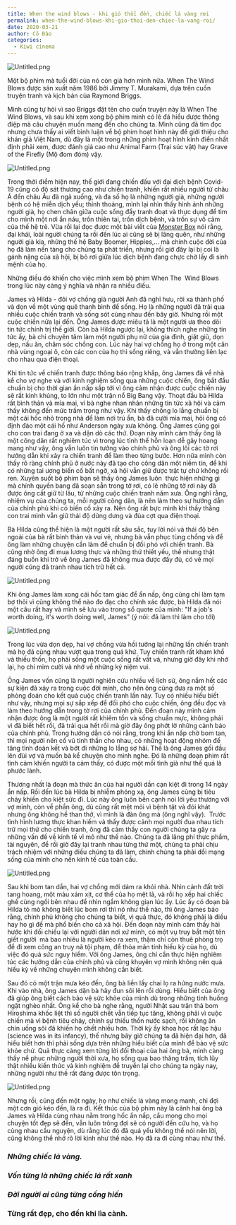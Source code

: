 ```yaml
---
title: When the wind blows - khi gió thổi đến, chiếc lá vàng rơi
permalink: when-the-wind-blows-khi-gio-thoi-den-chiec-la-vang-roi/
date: 2020-03-21
author: Cô Đào
categories:
  - Kiwi cinema
---
```


![Untitled.png](https://prod-files-secure.s3.us-west-2.amazonaws.com/1c35bcdc-42a4-44e8-9d9c-01e2d858c279/7bdbf865-f369-4f23-be45-065d24798632/Untitled.png?X-Amz-Algorithm=AWS4-HMAC-SHA256&X-Amz-Content-Sha256=UNSIGNED-PAYLOAD&X-Amz-Credential=AKIAT73L2G45HZZMZUHI%2F20240313%2Fus-west-2%2Fs3%2Faws4_request&X-Amz-Date=20240313T024001Z&X-Amz-Expires=3600&X-Amz-Signature=cc3acd7110ecc19272eeb0f4582893b8e678a2664d7c4a33f2cb2db0285b2b6b&X-Amz-SignedHeaders=host&x-id=GetObject)

Một bộ phim mà tuổi đời của nó còn già hơn mình nữa. When The Wind Blows được sản xuất năm 1986 bởi Jimmy T. Murakami, dựa trên cuốn truyện tranh và kịch bản của Raymond Briggs.

Mình cũng tự hỏi vì sao Briggs đặt tên cho cuốn truyện này là When The Wind Blows, và sau khi xem xong bộ phim mình có lẽ đã hiểu được thông điệp mà câu chuyện muốn mang đến cho chúng ta. Mình cũng đã tìm đọc nhưng chưa thấy ai viết bình luận về bộ phim hoạt hình này để giới thiệu cho khán giả Việt Nam, dù đây là một trong những phim hoạt hình kinh điển nhất định phải xem, được đánh giá cao như Animal Farm (Trại súc vật) hay Grave of the Firefly (Mộ đom đóm) vậy.

![Untitled.png](https://prod-files-secure.s3.us-west-2.amazonaws.com/1c35bcdc-42a4-44e8-9d9c-01e2d858c279/815a98bd-9fc1-4a61-bec3-da150844861f/Untitled.png?X-Amz-Algorithm=AWS4-HMAC-SHA256&X-Amz-Content-Sha256=UNSIGNED-PAYLOAD&X-Amz-Credential=AKIAT73L2G45HZZMZUHI%2F20240313%2Fus-west-2%2Fs3%2Faws4_request&X-Amz-Date=20240313T024001Z&X-Amz-Expires=3600&X-Amz-Signature=3fc1f02fccc0196e23127504d4874750cba95489ed1657a75d1a1c7e9e6ffe1a&X-Amz-SignedHeaders=host&x-id=GetObject)

Trong thời điểm hiện nay, thế giới đang chiến đấu với đại dịch bệnh Covid-19 cũng có độ sát thương cao như chiến tranh, khiến rất nhiều người từ châu Á đến châu Âu đã ngã xuống, và đa số họ là những người già, những người bệnh có hệ miễn dịch yếu; thỉnh thoảng, mình lại nhìn thấy hình ảnh những người già, họ chen chân giữa cuộc sống đầy tranh đoạt và thực dụng để tìm cho mình một nơi ẩn náu, trốn thiên tai, trốn dịch bệnh, và trốn sự vô cảm của thế hệ trẻ. Vừa rồi lại đọc được một bài viết của [Monster Box](https://www.facebook.com/teammonsterbox/photos/a.1962007060746717/2593445410936209/?type=3&theater=) nói rằng, đại khái, loài người chúng ta rồi đến lúc ai cũng sẽ bị lãng quên, như những người già kia, những thế hệ Baby Boomer, Hippies,... mà chính cuộc đời của họ đã làm nền tảng cho chúng ta phát triển, nhưng rồi giờ đây lại bị coi là gánh nặng của xã hội, bị bỏ rơi giữa lúc dịch bệnh đang chực chờ lấy đi sinh mệnh của họ.

Những điều đó khiến cho việc mình xem bộ phim When The  Wind Blows trong lúc này càng ý nghĩa và nhận ra nhiều điều.

James và Hilda - đôi vợ chồng già người Anh đã nghỉ hưu, rời xa thành phố và dọn về một vùng quê thanh bình để sống. Họ là những người đã trải qua nhiều cuộc chiến tranh và sống sót cùng nhau đến bây giờ. Nhưng rồi một cuộc chiến nữa lại đến. Ông James được miêu tả là một người ưa theo dõi tin tức chính trị thế giới. Còn bà Hilda ngược lại, không thích nghe những tin tức ấy, bà chỉ chuyên tâm làm một người phụ nữ của gia đình, giặt giũ, dọn dẹp, nấu ăn, chăm sóc chồng con. Lúc này hai vợ chồng họ ở trong một căn nhà vùng ngoại ô, còn các con của họ thì sống riêng, và vẫn thường liên lạc cho nhau qua điện thoại.

Khi tin tức về chiến tranh được thông báo rộng khắp, ông James đã về nhà kể cho vợ nghe và với kinh nghiệm sống qua những cuộc chiến, ông bắt đầu chuẩn bị cho thời gian ẩn nấp sắp tới vì ông cảm nhận được cuộc chiến này sẽ rất kinh khủng, to lớn như một trận nổ Big Bang vậy. Thoạt đầu bà Hilda rất bình thản và mỉa mai, vì bà nghe nhan nhản những tin tức xã hội và cảm thấy không đến mức trầm trọng như vậy. Khi thấy chồng lo lắng chuẩn bị một cái hốc nhỏ trong nhà để làm nơi trú ẩn, bà đã cười mỉa mai, hỏi ông có định đào một cái hố như Anderson ngày xưa không. Ông James cũng gọi cho con trai đang ở xa và dặn dò các thứ. Đoạn này mình cảm thấy ông là một công dân rất nghiêm túc vì trong lúc tình thế hỗn loạn dễ gây hoang mang như vậy, ông vẫn luôn tin tưởng vào chính phủ và ông lôi các tờ rơi hướng dẫn khi xảy ra chiến tranh để làm theo từng bước. Hơn nữa mình còn thấy rõ ràng chính phủ ở nước này đã tạo cho công dân một niềm tin, để khi có những tai ương biến cố bất ngờ, xã hội vẫn giữ được trật tự chứ không rối ren. Xuyên suốt bộ phim bạn sẽ thấy ông James luôn  thực hiện những gì mà chính quyền bang đã soạn sẵn trong tờ rơi, có lẽ những tờ rơi này đã được ông cất giữ từ lâu, từ những cuộc chiến tranh năm xưa. Ông nghĩ rằng, nhiệm vụ của chúng ta, mỗi người công dân, là nên làm theo sự hướng dẫn của chính phủ khi có biến cố xảy ra. Nên ông rất bực mình khi thấy thằng con trai mình vẫn giữ thái độ dửng dưng và đùa cợt qua điện thoại.

Bà Hilda cũng thể hiện là một người rất sâu sắc, tuy lời nói và thái độ bên ngoài của bà rất bình thản và vui vẻ, nhưng bà vẫn phục tùng chồng và để ông làm những chuyện cần làm để chuẩn bị đối phó với chiến tranh. Bà cũng nhờ ông đi mua lương thực và những thứ thiết yếu, thế nhưng thật đáng buồn khi trở về ông James đã không mua được đầy đủ, có vẻ mọi người cũng đã tranh nhau tích trữ hết cả.

![Untitled.png](https://prod-files-secure.s3.us-west-2.amazonaws.com/1c35bcdc-42a4-44e8-9d9c-01e2d858c279/09d2f2f9-4736-43b4-b329-fa21548da803/Untitled.png?X-Amz-Algorithm=AWS4-HMAC-SHA256&X-Amz-Content-Sha256=UNSIGNED-PAYLOAD&X-Amz-Credential=AKIAT73L2G45HZZMZUHI%2F20240313%2Fus-west-2%2Fs3%2Faws4_request&X-Amz-Date=20240313T024001Z&X-Amz-Expires=3600&X-Amz-Signature=9b8be7aa65a66cb38ef0192abebd17c886b919cc31e97aaa804ff268f6ca451f&X-Amz-SignedHeaders=host&x-id=GetObject)

Khi ông James làm xong cái hốc tam giác để ẩn nấp, ông cũng chỉ làm tạm bợ thôi vì cũng không thể nào đo đạc cho chính xác được, bà Hilda đã nói một câu rất hay và mình sẽ lưu vào trong sổ quote của mình: "If a job's worth doing, it's worth doing well, James" (ý nói: đã làm thì làm cho tới)

![Untitled.png](https://prod-files-secure.s3.us-west-2.amazonaws.com/1c35bcdc-42a4-44e8-9d9c-01e2d858c279/12a9952e-8579-4cd7-bab5-452a2d0b339b/Untitled.png?X-Amz-Algorithm=AWS4-HMAC-SHA256&X-Amz-Content-Sha256=UNSIGNED-PAYLOAD&X-Amz-Credential=AKIAT73L2G45HZZMZUHI%2F20240313%2Fus-west-2%2Fs3%2Faws4_request&X-Amz-Date=20240313T024001Z&X-Amz-Expires=3600&X-Amz-Signature=a7e8f839da7e75a1e16d5fe14fe28d28c2779e6fafc13bf8dce36d21d9169a8e&X-Amz-SignedHeaders=host&x-id=GetObject)

Trong lúc vừa dọn dẹp, hai vợ chồng vừa hồi tưởng lại những lần chiến tranh mà họ đã cùng nhau vượt qua trong quá khứ. Tuy chiến tranh rất kham khổ và thiếu thốn, họ phải sống một cuộc sống rất vất vả, nhưng giờ đây khi nhớ lại, họ chỉ mỉm cười và nhớ về những kỷ niệm vui.

Ông James vốn cũng là người nghiên cứu nhiều về lịch sử, ông nắm hết các sự kiện đã xảy ra trong cuộc đời mình, cho nên ông cũng đưa ra một số phỏng đoán cho kết quả cuộc chiến tranh lần này. Tuy có nhiều hiểu biết như vậy, nhưng mọi sự sắp xếp để đối phó cho cuộc chiến, ông đều đọc và làm theo hướng dẫn trong tờ rơi của chính phủ. Đến đoạn này mình cảm nhận được ông là một người rất khiêm tốn và sống chuẩn mực, không phải vì đã biết hết rồi, đã trải qua hết rồi mà giờ đây ông phớt lờ những cảnh báo của chính phủ. Trong hướng dẫn có nói rằng, trong khi ẩn nấp chờ bom tan, thì mọi người nên cổ vũ tinh thần cho nhau, có những hoạt động nhóm để tăng tình đoàn kết và bớt đi những lo lắng sợ hãi. Thế là ông James gối đầu lên đùi vợ và muốn bà kể chuyện cho mình nghe. Đó là những đoạn phim rất tình cảm khiến người ta cảm thấy, có được một mối tình già như thế quả là phước lành.

Thương nhất là đoạn mà thức ăn của hai người dần cạn kiệt đi trong 14 ngày ẩn nấp. Rồi đến lúc bà Hilda bị nhiễm phóng xạ, ông James cũng bị tiêu chảy khiến cho kiệt sức đi. Lúc này ông luôn bên cạnh nói lời yêu thương với vợ mình, còn về phần ông, dù cũng rất mệt mỏi vì bệnh tật và đói khát nhưng ông không hề than thở, vì mình là đàn ông mà (ông nghĩ vậy).  Trước tình hình lương thực khan hiếm và thấy được cảnh mọi người đua nhau tích trữ mọi thứ cho chiến tranh, ông đã cảm thấy con người chúng ta gây ra những vấn đề về kinh tế vĩ mô như thế nào. Chúng ta đã lãng phí thực phẩm, tài nguyên, để rồi giờ đây lại tranh nhau từng thứ một, chúng ta phải chịu trách nhiệm với những điều chúng ta đã làm, chính chúng ta phải đổi mạng sống của mình cho nền kinh tế của toàn cầu.

![Untitled.png](https://prod-files-secure.s3.us-west-2.amazonaws.com/1c35bcdc-42a4-44e8-9d9c-01e2d858c279/3a66fbce-7f4c-42c6-b5be-623347409530/Untitled.png?X-Amz-Algorithm=AWS4-HMAC-SHA256&X-Amz-Content-Sha256=UNSIGNED-PAYLOAD&X-Amz-Credential=AKIAT73L2G45HZZMZUHI%2F20240313%2Fus-west-2%2Fs3%2Faws4_request&X-Amz-Date=20240313T024001Z&X-Amz-Expires=3600&X-Amz-Signature=dab490eb847b9719971db65373db28ac65774d2f904b42e25c1db1623959657e&X-Amz-SignedHeaders=host&x-id=GetObject)

Sau khi bom tan dần, hai vợ chồng mới dám ra khỏi nhà. Nhìn cảnh đất trời tang hoang, một màu xám xịt, cơ thể của họ mệt lả, và rồi họ xếp hai chiếc ghế cùng ngồi bên nhau để nhìn ngắm không gian lúc ấy. Lúc ấy có đoạn bà Hilda tò mò không biết lúc bom rơi thì nó như thế nào, thì ông James bảo rằng, chính phủ không cho chúng ta biết, vì quả thực, đó không phải là điều hay ho gì để mà phổ biến cho cả xã hội. Đến đoạn này mình cảm thấy hài hước khi đối chiếu lại với người dân nơi xứ mình, có một vụ truy bắt một tên giết người  mà bao nhiêu là người kéo ra xem, thậm chí còn thuê phòng trọ để đi xem công an truy nã tội phạm, để thỏa mãn tính hiếu kỳ của họ, dù việc đó quá sức nguy hiểm. Với ông James, ông chỉ cần thực hiện nghiêm túc các hướng dẫn của chính phủ và cũng khuyên vợ mình không nên quá hiếu kỳ về những chuyện mình không cần biết.

Sau đó có một trận mưa kéo đến, ông bà liền lấy chai lọ ra hứng nước mưa. Khi vào nhà, ông James dặn bà hãy đun sôi lên rồi dùng. Hiểu biết của ông đã giúp ông biết cách bảo vệ sức khỏe của mình dù trong những tình huống ngặt nghèo nhất. Ông kể cho bà nghe rằng, người Nhật sau trận thả bom Hiroshima khốc liệt thì số người chết vẫn tiếp tục tăng, không phải vì cuộc chiến mà vì bệnh tiêu chảy, chính sự thiếu thốn nước sạch, rồi không ăn chín uống sôi đã khiến họ chết nhiều hơn. Thời kỳ ấy khoa học rất lạc hậu (science was in its infancy), thế nhưng bây giờ chúng ta đã hiện đại hơn, đã hiểu biết hơn thì phải sống dựa trên những hiểu biết của mình để bảo vệ sức khỏe chứ. Quả thực càng xem từng lời đối thoại của hai ông bà, mình càng thấy nể phục những người thời xưa, họ sống qua bao thăng trầm, tích lũy thật nhiều kiến thức và kinh nghiệm để truyền lại cho chúng ta ngày nay, những người như thế rất đáng được tôn trọng.

![Untitled.png](https://prod-files-secure.s3.us-west-2.amazonaws.com/1c35bcdc-42a4-44e8-9d9c-01e2d858c279/e6ba7e6e-5215-4911-9420-f3a9e1c8cb5b/Untitled.png?X-Amz-Algorithm=AWS4-HMAC-SHA256&X-Amz-Content-Sha256=UNSIGNED-PAYLOAD&X-Amz-Credential=AKIAT73L2G45HZZMZUHI%2F20240313%2Fus-west-2%2Fs3%2Faws4_request&X-Amz-Date=20240313T024001Z&X-Amz-Expires=3600&X-Amz-Signature=8f1acc3ecccb6d24e486f40e05a165a103a5bef17c5375f5743821623385fe62&X-Amz-SignedHeaders=host&x-id=GetObject)

Nhưng rồi, cũng đến một ngày, họ như chiếc lá vàng mong manh, chỉ đợi một cơn gió kéo đến, là ra đi. Kết thúc của bộ phim này là cảnh hai ông bà James và Hilda cùng nhau nằm trong hốc ẩn nấp, cầu mong cho mọi chuyện tốt đẹp sẽ đến, vẫn luôn trông đợi sẽ có người đến cứu họ, và họ cùng nhau cầu nguyện, dù rằng lúc đó đã quá yếu không thể nói nên lời, cũng không thể nhớ rõ lời kinh như thế nào. Họ đã ra đi cùng nhau như thế.

### _Những chiếc lá vàng._

### _Vốn từng là những chiếc lá rất xanh_

### _Đời người ai cũng từng cống hiến_

### **Từng rất đẹp, cho đến khi lìa cành.**
